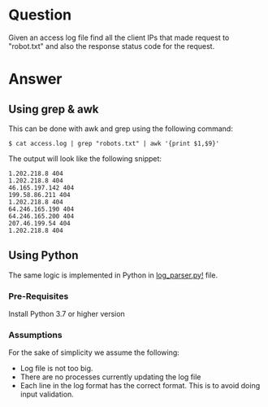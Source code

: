 # Question
Given an access log file find all the client IPs that made request to "robot.txt" and also the response status code for the request.

# Answer
## Using grep & awk
This can be done with awk and grep using the following command:
```
$ cat access.log | grep "robots.txt" | awk '{print $1,$9}'
```

The output will look like the following snippet:
```
1.202.218.8 404
1.202.218.8 404
46.165.197.142 404
199.58.86.211 404
1.202.218.8 404
64.246.165.190 404
64.246.165.200 404
207.46.199.54 404
1.202.218.8 404
```

## Using Python
The same logic is implemented in Python in [log_parser.py!](https://github.com/c-raj/scripting/blob/main/log_parser.py) file.

### Pre-Requisites
Install Python 3.7 or higher version

### Assumptions

For the sake of simplicity we assume the following:
* Log file is not too big.
* There are no processes currently updating the log file
* Each line in the log format has the correct format. This is to avoid doing input validation.
 